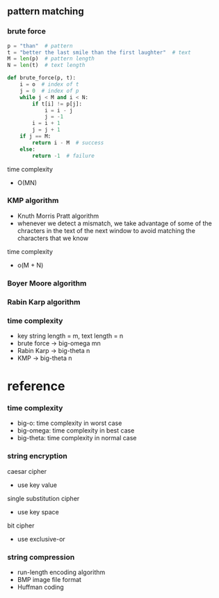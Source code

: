## pattern matching
### brute force
```python
p = "than"  # pattern
t = "better the last smile than the first laughter"  # text
M = len(p)  # pattern length
N = len(t)  # text length

def brute_force(p, t):
    i = o  # index of t
    j = 0  # index of p
    while j < M and i < N:
        if t[i] != p[j]:
            i = i - j
            j = -1
        i = i + 1
        j = j + 1
    if j == M:
        return i - M  # success
    else:
        return -1  # failure
```

time complexity
- O(MN)

### KMP algorithm
- Knuth Morris Pratt algorithm
- whenever we detect a mismatch, we take advantage of some of the chracters in the text of the next window to avoid matching the characters that we know

time complexity
- o(M + N)

### Boyer Moore algorithm

### Rabin Karp algorithm

### time complexity
- key string length = m, text length = n
- brute force -> big-omega mn
- Rabin Karp -> big-theta n
- KMP -> big-theta n


# reference
### time complexity
- big-o: time complexity in worst case
- big-omega: time complexity in best case
- big-theta: time complexity in normal case

### string encryption
caesar cipher
- use key value

single substitution cipher
- use key space

bit cipher
- use exclusive-or

### string compression
- run-length encoding algorithm
- BMP image file format
- Huffman coding

